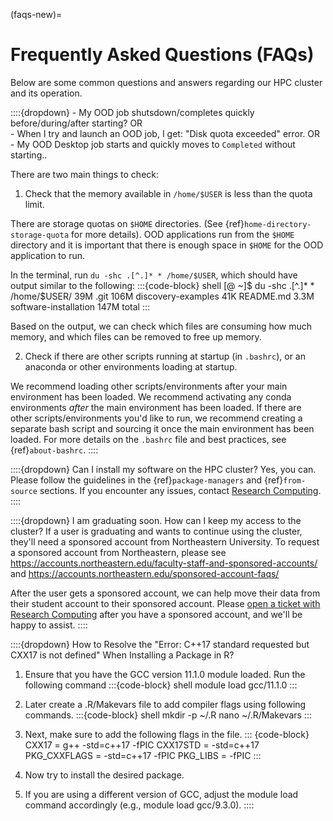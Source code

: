 (faqs-new)=
# Frequently Asked Questions (FAQs)
Below are some common questions and answers regarding our HPC cluster and its operation.

::::{dropdown} - My OOD job shutsdown/completes quickly before/during/after starting? OR <br> - When I try and launch an OOD job, I get: "Disk quota exceeded" error. OR <br> - My OOD Desktop job starts and quickly moves to `Completed` without starting..

There are two main things to check:
1. Check that the memory available in `/home/$USER` is less than the quota limit.

There are storage quotas on `$HOME` directories. (See {ref}`home-directory-storage-quota` for more details). OOD applications run from the `$HOME` directory and it is important that there is enough space in `$HOME` for the OOD application to run.

In the terminal, run `du -shc .[^.]* * /home/$USER`, which should have output similar to the following:
:::{code-block} shell
[<username>@<host> ~]$  du -shc .[^.]* * /home/$USER/
39M     .git
106M    discovery-examples
41K     README.md
3.3M    software-installation
147M    total
:::

Based on the output, we can check which files are consuming how much memory, and which files can be removed to free up memory.

2. Check if there are other scripts running at startup (in `.bashrc`), or an anaconda or other environments loading at startup.
   
We recommend loading other scripts/environments after your main environment has been loaded. We recommend activating any conda environments _after_ the main environment has been loaded. If there are other scripts/environments you'd like to run, we recommend creating a separate bash script and sourcing it once the main environment has been loaded. For more details on the `.bashrc` file and best practices, see {ref}`about-bashrc`.
::::

::::{dropdown} Can I install my software on the HPC cluster?
Yes, you can. Please follow the guidelines in the {ref}`package-managers` and {ref}`from-source` sections. If you encounter any issues, contact [Research Computing](https://rc.northeastern.edu/support/gettinghelp/).
::::

::::{dropdown} I am graduating soon. How can I keep my access to the cluster?
If a user is graduating and wants to continue using the cluster, they'll need a sponsored account from Northeastern University. To request a sponsored account from Northeastern, please see https://accounts.northeastern.edu/faculty-staff-and-sponsored-accounts/ and https://accounts.northeastern.edu/sponsored-account-faqs/

After the user gets a sponsored account, we can help move their data from their student account to their sponsored account. Please [open a ticket with Research Computing](https://bit.ly/NURC-Assistance) after you have a sponsored account, and we'll be happy to assist.
::::




::::{dropdown} How to Resolve the "Error: C++17 standard requested but CXX17 is not defined" When Installing a Package in R?
1. Ensure that you have the GCC version 11.1.0 module loaded. Run the following command
:::{code-block} shell
module load gcc/11.1.0
:::
      
2. Later create a .R/Makevars file to add compiler flags using following commands.
:::{code-block} shell
mkdir -p ~/.R
nano ~/.R/Makevars
::: 

3. Next, make sure to add the following flags in the file.
::: {code-block}
CXX17 = g++ -std=c++17 -fPIC
CXX17STD = -std=c++17
PKG_CXXFLAGS = -std=c++17 -fPIC
PKG_LIBS = -fPIC
::: 

5. Now try to install the desired package.

6. If you are using a different version of GCC, adjust the module load command accordingly (e.g., module load gcc/9.3.0).
::::
